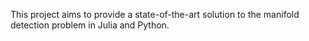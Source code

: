This project aims to provide a state-of-the-art solution to the manifold detection problem in Julia and Python. 
